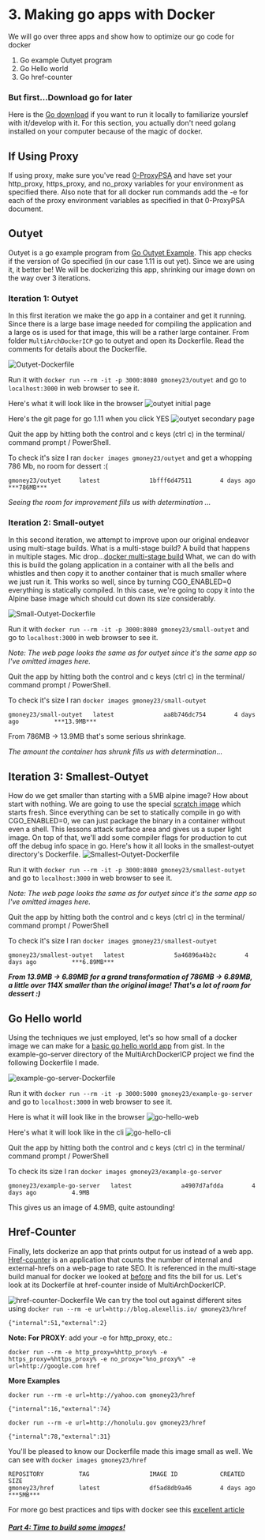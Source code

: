 # 3. Making go apps with Docker
We will go over three apps and show how to optimize our go code for docker
1. Go example Outyet program
2. Go Hello world
3. Go href-counter

### But first...Download go for later
Here is the [Go download](https://golang.org/dl/) if you want to run it locally to familiarize yourslef with it/develop with it. For this section, you actually don't need golang installed on your computer because of the magic of docker.

## If Using Proxy
If using proxy, make sure you've read [0-ProxyPSA](0-ProxyPSA.md) and have set your http_proxy, https_proxy, and no_proxy variables for your environment as specified there. Also note that for all docker run commands add the -e for each of the proxy environment variables as specified in that 0-ProxyPSA document.

## Outyet
Outyet is a go example program from [Go Outyet Example](https://github.com/golang/example/tree/master/outyet). This app checks if the version of Go specified (in our case 1.11 is out yet). Since we are using it, it better be! We will be dockerizing this app, shrinking our image down on the way over 3 iterations.
### Iteration 1: Outyet
In this first iteration we make the go app in a container and get it running. Since there is a large base image needed for compiling the application and a large os is used for that image, this will be a rather large container. From folder `MultiArchDockerICP` go to outyet and open its Dockerfile. Read the comments for details about the Dockerfile.

![Outyet-Dockerfile](../images/outyet-Dockerfile.png)

Run it with `docker run --rm -it -p 3000:8080 gmoney23/outyet` and go to `localhost:3000` in web browser to see it.

Here's what it will look like in the browser ![outyet initial page](../images/outyet-page.png)

Here's the git page for go 1.11 when you click YES ![outyet secondary page](../images/outyet-link.PNG)

Quit the app by hitting both the control and c keys (ctrl c) in the terminal/ command prompt / PowerShell.

To check it's size I ran `docker images gmoney23/outyet`
and get a whopping 786 Mb, no room for dessert :(

```
gmoney23/outyet     latest              1bfff6d47511        4 days ago          ***786MB***
```

*Seeing the room for improvement fills us with determination ...*

### Iteration 2: Small-outyet
In this second iteration, we attempt to improve upon our original endeavor using multi-stage builds. What is a multi-stage build? A build that happens in multiple stages. Mic drop...[docker multi-stage build](https://docs.docker.com/develop/develop-images/multistage-build/) What, we can do with this is build the golang application in a container with all the bells and whistles and then copy it to another container that is much smaller where we just run it. This works so well, since by turning CGO_ENABLED=0 everything is statically compiled. In this case, we're going to copy it into the Alpine base image which should cut down its size considerably.

![Small-Outyet-Dockerfile](../images/small-outyet-Dockerfile.png)

Run it with `docker run --rm -it -p 3000:8080 gmoney23/small-outyet` and go to `localhost:3000` in web browser to see it.

*Note: The  web page looks the same as for outyet since it's the same app so I've omitted images here.*

Quit the app by hitting both the control and c keys (ctrl c) in the terminal/ command prompt / PowerShell.

To check it's size I ran `docker images gmoney23/small-outyet`

```
gmoney23/small-outyet   latest              aa8b746dc754        4 days ago          ***13.9MB***
```

From 786MB -> 13.9MB that's some serious shrinkage.

*The amount the container has shrunk fills us with determination...*

## Iteration 3: Smallest-Outyet
How do we get smaller than starting with a 5MB alpine image? How about start with nothing. We are going to use the special [scratch image](https://hub.docker.com/_/scratch/) which starts fresh. Since everything can be set to statically compile in go with CGO_ENABLED=0, we can just package the binary in a container without even a shell. This lessons attack surface area and gives us a super light image. On top of that, we'll add some compiler flags for production to cut off the debug info space in go. Here's how it all looks in the smallest-outyet directory's Dockerfile.
![Smallest-Outyet-Dockerfile](../images/smallest-outyet-Dockerfile.png)

Run it with `docker run --rm -it -p 3000:8080 gmoney23/smallest-outyet` and go to `localhost:3000` in web browser to see it.

*Note: The  web page looks the same as for outyet since it's the same app so I've omitted images here.*

Quit the app by hitting both the control and c keys (ctrl c) in the terminal/ command prompt / PowerShell

To check it's size I ran `docker images gmoney23/smallest-outyet`

```
gmoney23/smallest-outyet   latest              5a46896a4b2c        4 days ago          ***6.89MB***
```

***From 13.9MB -> 6.89MB for a grand transformation of 786MB -> 6.89MB, a little over 114X smaller than the original image! That's a lot of room for dessert :)***
## Go Hello world
Using the techniques we just employed, let's so how small of a docker image we can make for a [basic go hello world app](https://gist.github.com/enricofoltran/10b4a980cd07cb02836f70a4ab3e72d7) from gist.
In the example-go-server directory of the MultiArchDockerICP project we find the following Dockerfile I made.

![example-go-server-Dockerfile](../images/example-go-server-Dockerfile.png)

Run it with `docker run --rm -it -p 3000:5000 gmoney23/example-go-server` and go to `localhost:3000` in web browser to see it.

Here is what it will look like in the browser ![go-hello-web](../images/go_hello.PNG)

Here's what it will look like in the cli ![go-hello-cli](../images/go-hello-cli.png)

Quit the app by hitting both the control and c keys (ctrl c) in the terminal/ command prompt / PowerShell

To check its size I ran `docker images gmoney23/example-go-server`

```
gmoney23/example-go-server   latest              a4907d7afdda        4 days ago          4.9MB
```

This gives us an image of 4.9MB, quite astounding!

## Href-Counter
Finally, lets dockerize an app that prints output for us instead of a web app. [Href-counter](https://github.com/alexellis/href-counter) is an application that counts the number of internal and external-hrefs on a web-page to rate SEO. It is referenced in the multi-stage build manual for docker we looked at [before](https://docs.docker.com/develop/develop-images/multistage-build/) and fits the bill for us. Let's look at its Dockerfile at href-counter inside of MultiArchDockerICP.

![href-counter-Dockerfile](../images/href-counter-Dockerfile.png)
We can try the tool out against different sites using `docker run --rm -e url=http://blog.alexellis.io/ gmoney23/href`

```
{"internal":51,"external":2}
```

**Note: For PROXY**: add your -e for http_proxy, etc.:

`docker run --rm -e http_proxy=%http_proxy% -e https_proxy=%https_proxy% -e no_proxy="%no_proxy%" -e url=http://google.com href`

**More Examples**

`docker run --rm -e url=http://yahoo.com gmoney23/href`

```
{"internal":16,"external":74}
```

`docker run --rm -e url=http://honolulu.gov gmoney23/href`

```
{"internal":78,"external":31}
```

You'll be pleased to know our Dockerfile made this image small as well. We can see with `docker images gmoney23/href`

```
REPOSITORY          TAG                 IMAGE ID            CREATED             SIZE
gmoney23/href       latest              df5ad8db9a46        4 days ago          ***5MB***
```

For more go best practices and tips with docker see this [excellent article](https://blog.docker.com/2016/09/docker-golang/)

##### [Part 4: Time to build some images!](4-Build-MultiArch.md)
